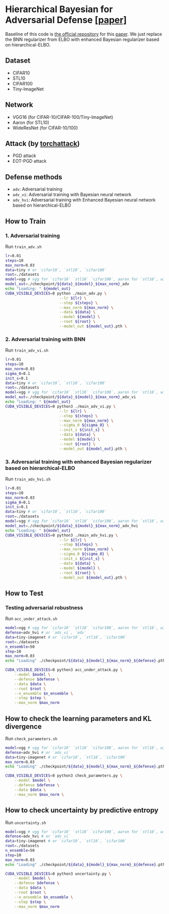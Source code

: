 # Hierarchical Bayesian for Adversarial Defense [[paper]](https://openreview.net/forum?id=Cue2ZEBf12)

Baseline of this code is [the official repository](https://github.com/xuanqing94/BayesianDefense) for this [paper](https://openreview.net/pdf?id=rk4Qso0cKm). We just replace the BNN regularizer from ELBO with enhanced Bayesian regularizer based on hierarchical-ELBO.

## Dataset
+ CIFAR10
+ STL10
+ CIFAR100
+ Tiny-ImageNet

## Network
+ VGG16 (for CIFAR-10/CIFAR-100/Tiny-ImageNet)
+ Aaron (for STL10)
+ WideResNet (for CIFAR-10/100)

## Attack (by [torchattack](https://github.com/Harry24k/adversarial-attacks-pytorch))
+ PGD attack
+ EOT-PGD attack

## Defense methods
+ `adv`: Adversarial training
+ `adv_vi`: Adversarial training with Bayesian neural network
+ `adv_hvi`: Adversarial training with Enhanced Bayesian neural network based on hierarchical-ELBO


## How to Train

### 1. Adversarial training

Run `train_adv.sh`

```bash
lr=0.01
steps=10
max_norm=0.03
data=tiny # or `cifar10`, `stl10`, `cifar100`
root=./datasets
model=vgg # vgg for `cifar10` `stl10` `cifar100`, aaron for `stl10`, wide for `cifar10` or `cifar100`
model_out=./checkpoint/${data}_${model}_${max_norm}_adv
echo "Loading: " ${model_out}
CUDA_VISIBLE_DEVICES=0 python ./main_adv.py \
                        --lr ${lr} \
                        --step ${steps} \
                        --max_norm ${max_norm} \
                        --data ${data} \
                        --model ${model} \
                        --root ${root} \
                        --model_out ${model_out}.pth \
```

### 2. Adversarial training with BNN

Run `train_adv_vi.sh`

```bash
lr=0.01
steps=10
max_norm=0.03
sigma_0=0.1
init_s=0.1
data=tiny # or `cifar10`, `stl10`, `cifar100`
root=./datasets
model=vgg # vgg for `cifar10` `stl10` `cifar100`, aaron for `stl10`, wide for `cifar10` or `cifar100`
model_out=./checkpoint/${data}_${model}_${max_norm}_adv_vi
echo "Loading: " ${model_out}
CUDA_VISIBLE_DEVICES=0 python3 ./main_adv_vi.py \
                        --lr ${lr} \
                        --step ${steps} \
                        --max_norm ${max_norm} \
                        --sigma_0 ${sigma_0} \
                        --init_s ${init_s} \
                        --data ${data} \
                        --model ${model} \
                        --root ${root} \
                        --model_out ${model_out}.pth \
```

### 3. Adversarial training with enhanced Bayesian regularizer based on hierarchical-ELBO

Run `train_adv_hvi.sh`

```bash
lr=0.01
steps=10
max_norm=0.03
sigma_0=0.1
init_s=0.1
data=tiny # or `cifar10`, `stl10`, `cifar100`
root=./datasets
model=vgg # vgg for `cifar10` `stl10` `cifar100`, aaron for `stl10`, wide for `cifar10` or `cifar100`
model_out=./checkpoint/${data}_${model}_${max_norm}_adv_hvi
echo "Loading: " ${model_out}
CUDA_VISIBLE_DEVICES=0 python3 ./main_adv_hvi.py \
                        --lr ${lr} \
                        --step ${steps} \
                        --max_norm ${max_norm} \
                        --sigma_0 ${sigma_0} \
                        --init_s ${init_s} \
                        --data ${data} \
                        --model ${model} \
                        --root ${root} \
                        --model_out ${model_out}.pth \
```

## How to Test

### Testing adversarial robustness

Run `acc_under_attack.sh`

```bash
model=vgg # vgg for `cifar10` `stl10` `cifar100`, aaron for `stl10`, wide for `cifar10` or `cifar100`
defense=adv_hvi # or `adv_vi`, `adv`
data=tiny-imagenet # or `cifar10`, `stl10`, `cifar100`
root=./datasets
n_ensemble=50
step=10
max_norm=0.03
echo "Loading" ./checkpoint/${data}_${model}_${max_norm}_${defense}.pth

CUDA_VISIBLE_DEVICES=0 python3 acc_under_attack.py \
    --model $model \
    --defense $defense \
    --data $data \
    --root $root \
    --n_ensemble $n_ensemble \
    --step $step \
    --max_norm $max_norm

```

## How to check the learning parameters and KL divergence

Run `check_parameters.sh`

```bash
model=vgg # vgg for `cifar10` `stl10` `cifar100`, aaron for `stl10`, wide for `cifar10` or `cifar100`
defense=adv_hvi # or `adv_vi`
data=tiny-imagenet # or `cifar10`, `stl10`, `cifar100`
max_norm=0.03
echo "Loading" ./checkpoint/${data}_${model}_${max_norm}_${defense}.pth

CUDA_VISIBLE_DEVICES=0 python3 check_parameters.py \
    --model $model \
    --defense $defense \
    --data $data \
    --max_norm $max_norm \
```

## How to check uncertainty by predictive entropy

Run `uncertainty.sh`

```bash
model=vgg # vgg for `cifar10` `stl10` `cifar100`, aaron for `stl10`, wide for `cifar10` or `cifar100`
defense=adv_hvi # or `adv_vi`
data=tiny-imagenet # or `cifar10`, `stl10`, `cifar100`
root=./datasets
n_ensemble=50
step=10
max_norm=0.03
echo "Loading" ./checkpoint/${data}_${model}_${max_norm}_${defense}.pth

CUDA_VISIBLE_DEVICES=0 python3 uncertainty.py \
    --model $model \
    --defense $defense \
    --data $data \
    --root $root \
    --n_ensemble $n_ensemble \
    --step $step \
    --max_norm $max_norm
```